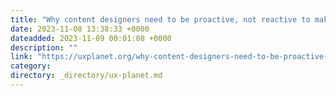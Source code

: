```yaml
---
title: "Why content designers need to be proactive, not reactive to make an impact"
date: 2023-11-08 13:38:33 +0000
dateadded: 2023-11-09 00:01:08 +0000
description: ""
link: "https://uxplanet.org/why-content-designers-need-to-be-proactive-not-reactive-to-make-an-impact-50648eef967a?source=rss----819cc2aaeee0---4"
category:
directory: _directory/ux-planet.md
---
```

